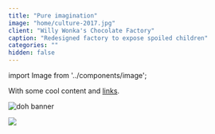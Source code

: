 ```yaml
---
title: "Pure imagination"
image: "home/culture-2017.jpg"
client: "Willy Wonka's Chocolate Factory"
caption: "Redesigned factory to expose spoiled children"
categories: ""
hidden: false
---
```


import Image from '../components/image';

With some cool content and [links](https://www.google.com).

![doh banner](features/determinants-of-health/feature_banner.jpg)

<Image src="features/determinants-of-health/feature_banner.jpg"></Image>
